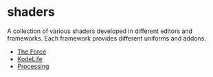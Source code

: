 # shaders
A collection of various shaders developed in different editors and frameworks. Each framework provides different uniforms and addons.

<ul>
  <li> <a href = "https://shawnlawson.github.io/The_Force" target = _blank>The Force</a> </li>
  <li> <a href = "https://hexler.net/software/kodelife" target = _blank>KodeLife</a></li>
  <li> <a href ="https://processing.org/" target = _blank>Processing</a> </li>
</ul>
